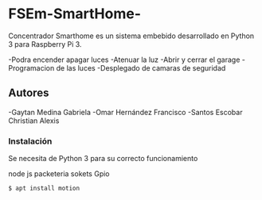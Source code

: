 # FSEm-SmartHome-
Concentrador Smarthome es un sistema embebido desarrollado en Python 3 para Raspberry Pi 3. 

  -Podra encender apagar luces
  -Atenuar la luz
  -Abrir y cerrar el garage
  -Programacion de las luces 
  -Desplegado de camaras de seguridad 
 
## Autores
  -Gaytan Medina Gabriela
  -Omar Hernández Francisco
  -Santos Escobar Christian Alexis
  
### Instalación
Se necesita de Python 3 para su correcto funcionamiento

node js
packeteria sokets
Gpio


```sh
$ apt install motion
```




